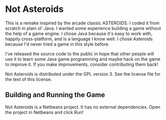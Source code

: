 # Not Asteroids

This is a remake inspired by the arcade classic ASTEROIDS. I coded it from 
scratch in plain ol' Java. I wanted some experience building a game without
the help of a game engine. I chose Java because it's easy to work with,
happily cross-platform, and is a language I know well. I chose Asteroids
because I'd never tried a game in this style before.

I've released the source code to the public in hope that other people will
use it to learn some Java game programming and maybe hack on the game to improve
it. If you make improvements, consider contributing them back!

Not Asteroids is distributed under the GPL version 3. See the license file for
the text of this license.

## Building and Running the Game

Not Asteroids is a Netbeans project. It has no external dependencies. Open the
project in Netbeans and click Run!



